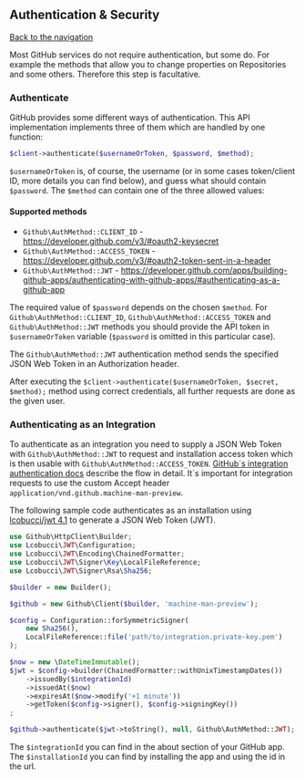 ## Authentication & Security
[Back to the navigation](README.md)

Most GitHub services do not require authentication, but some do. For example the methods that allow you to change
properties on Repositories and some others. Therefore this step is facultative.

### Authenticate

GitHub provides some different ways of authentication. This API implementation implements three of them which are
handled by one function:

```php
$client->authenticate($usernameOrToken, $password, $method);
```

`$usernameOrToken` is, of course, the username (or in some cases token/client ID, more details you can find below),
and guess what should contain `$password`. The `$method` can contain one of the three allowed values:

#### Supported methods
* `Github\AuthMethod::CLIENT_ID` - https://developer.github.com/v3/#oauth2-keysecret
* `Github\AuthMethod::ACCESS_TOKEN` - https://developer.github.com/v3/#oauth2-token-sent-in-a-header
* `Github\AuthMethod::JWT` - https://developer.github.com/apps/building-github-apps/authenticating-with-github-apps/#authenticating-as-a-github-app

The required value of `$password` depends on the chosen `$method`. For `Github\AuthMethod::CLIENT_ID`, `Github\AuthMethod::ACCESS_TOKEN` and
`Github\AuthMethod::JWT` methods you should provide the API token in `$usernameOrToken` variable (`$password` is omitted in
this particular case).

The `Github\AuthMethod::JWT` authentication method sends the specified JSON Web Token in an Authorization header.

After executing the `$client->authenticate($usernameOrToken, $secret, $method);` method using correct credentials, all
further requests are done as the given user.

### Authenticating as an Integration

To authenticate as an integration you need to supply a JSON Web Token with `Github\AuthMethod::JWT` to request
and installation access token which is then usable with `Github\AuthMethod::ACCESS_TOKEN`. [GitHub´s integration
authentication docs](https://developer.github.com/apps/building-github-apps/authentication-options-for-github-apps/#authenticating-as-a-github-app) describe the flow in detail.
It´s important for integration requests to use the custom Accept header `application/vnd.github.machine-man-preview`.

The following sample code authenticates as an installation using [lcobucci/jwt 4.1](https://github.com/lcobucci/jwt/tree/4.1.x)
to generate a JSON Web Token (JWT).

```php
use Github\HttpClient\Builder;
use Lcobucci\JWT\Configuration;
use Lcobucci\JWT\Encoding\ChainedFormatter;
use Lcobucci\JWT\Signer\Key\LocalFileReference;
use Lcobucci\JWT\Signer\Rsa\Sha256;

$builder = new Builder();

$github = new Github\Client($builder, 'machine-man-preview');

$config = Configuration::forSymmetricSigner(
    new Sha256(),
    LocalFileReference::file('path/to/integration.private-key.pem')
);

$now = new \DateTimeImmutable();
$jwt = $config->builder(ChainedFormatter::withUnixTimestampDates())
    ->issuedBy($integrationId)
    ->issuedAt($now)
    ->expiresAt($now->modify('+1 minute'))
    ->getToken($config->signer(), $config->signingKey())
;

$github->authenticate($jwt->toString(), null, Github\AuthMethod::JWT);
```

The `$integrationId` you can find in the about section of your GitHub app.
The `$installationId` you can find by installing the app and using the id in the url.
